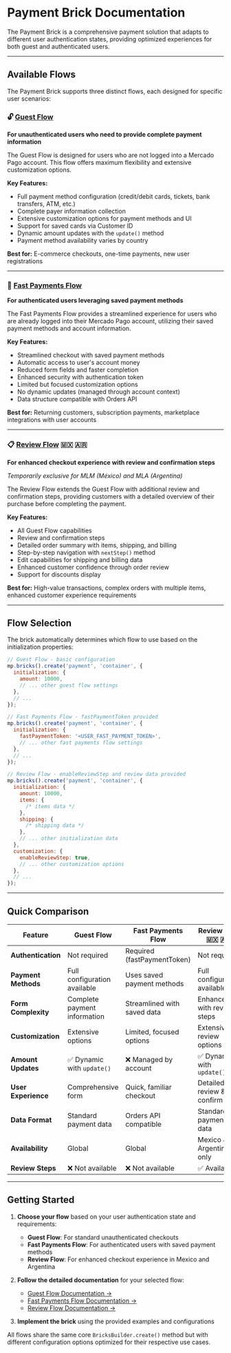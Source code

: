# Payment Brick Documentation

The Payment Brick is a comprehensive payment solution that adapts to different user authentication states, providing optimized experiences for both guest and authenticated users.

---

## Available Flows

The Payment Brick supports three distinct flows, each designed for specific user scenarios:

### 🔓 [Guest Flow](./payment-guest.md)

**For unauthenticated users who need to provide complete payment information**

The Guest Flow is designed for users who are not logged into a Mercado Pago account. This flow offers maximum flexibility and extensive customization options.

**Key Features:**

- Full payment method configuration (credit/debit cards, tickets, bank transfers, ATM, etc.)
- Complete payer information collection
- Extensive customization options for payment methods and UI
- Support for saved cards via Customer ID
- Dynamic amount updates with the `update()` method
- Payment method availability varies by country

**Best for:** E-commerce checkouts, one-time payments, new user registrations

---

### 🔐 [Fast Payments Flow](./payment-fast-payments.md)

**For authenticated users leveraging saved payment methods**

The Fast Payments Flow provides a streamlined experience for users who are already logged into their Mercado Pago account, utilizing their saved payment methods and account information.

**Key Features:**

- Streamlined checkout with saved payment methods
- Automatic access to user's account money
- Reduced form fields and faster completion
- Enhanced security with authentication token
- Limited but focused customization options
- No dynamic updates (managed through account context)
- Data structure compatible with Orders API

**Best for:** Returning customers, subscription payments, marketplace integrations with user accounts

---

### 📋 [Review Flow](./payment-review.md) 🇲🇽 🇦🇷

**For enhanced checkout experience with review and confirmation steps**

_Temporarily exclusive for MLM (México) and MLA (Argentina)_

The Review Flow extends the Guest Flow with additional review and confirmation steps, providing customers with a detailed overview of their purchase before completing the payment.

**Key Features:**

- All Guest Flow capabilities
- Review and confirmation steps
- Detailed order summary with items, shipping, and billing
- Step-by-step navigation with `nextStep()` method
- Edit capabilities for shipping and billing data
- Enhanced customer confidence through order review
- Support for discounts display

**Best for:** High-value transactions, complex orders with multiple items, enhanced customer experience requirements

---

## Flow Selection

The brick automatically determines which flow to use based on the initialization properties:

```js
// Guest Flow - basic configuration
mp.bricks().create('payment', 'container', {
  initialization: {
    amount: 10000,
    // ... other guest flow settings
  },
  // ...
});

// Fast Payments Flow - fastPaymentToken provided
mp.bricks().create('payment', 'container', {
  initialization: {
    fastPaymentToken: '<USER_FAST_PAYMENT_TOKEN>',
    // ... other fast payments flow settings
  },
  // ...
});

// Review Flow - enableReviewStep and review data provided
mp.bricks().create('payment', 'container', {
  initialization: {
    amount: 10000,
    items: {
      /* items data */
    },
    shipping: {
      /* shipping data */
    },
    // ... other initialization data
  },
  customization: {
    enableReviewStep: true,
    // ... other customization options
  },
  // ...
});
```

---

## Quick Comparison

| Feature             | Guest Flow                   | Fast Payments Flow          | Review Flow 🇲🇽 🇦🇷            |
| ------------------- | ---------------------------- | --------------------------- | ---------------------------- |
| **Authentication**  | Not required                 | Required (fastPaymentToken) | Not required                 |
| **Payment Methods** | Full configuration available | Uses saved payment methods  | Full configuration available |
| **Form Complexity** | Complete payment information | Streamlined with saved data | Enhanced with review steps   |
| **Customization**   | Extensive options            | Limited, focused options    | Extensive + review options   |
| **Amount Updates**  | ✅ Dynamic with `update()`   | ❌ Managed by account       | ✅ Dynamic with `update()`   |
| **User Experience** | Comprehensive form           | Quick, familiar checkout    | Detailed review & confirm    |
| **Data Format**     | Standard payment data        | Orders API compatible       | Standard payment data        |
| **Availability**    | Global                       | Global                      | Mexico & Argentina only      |
| **Review Steps**    | ❌ Not available             | ❌ Not available            | ✅ Available                 |

---

## Getting Started

1. **Choose your flow** based on your user authentication state and requirements:

   - **Guest Flow**: For standard unauthenticated checkouts
   - **Fast Payments Flow**: For authenticated users with saved payment methods
   - **Review Flow**: For enhanced checkout experience in Mexico and Argentina

2. **Follow the detailed documentation** for your selected flow:

   - [Guest Flow Documentation →](./payment-guest.md)
   - [Fast Payments Flow Documentation →](./payment-fast-payments.md)
   - [Review Flow Documentation →](./payment-review.md)

3. **Implement the brick** using the provided examples and configurations

All flows share the same core `BricksBuilder.create()` method but with different configuration options optimized for their respective use cases.
